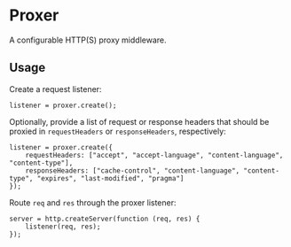 Proxer
======

A configurable HTTP(S) proxy middleware.

Usage
------

Create a request listener:

    listener = proxer.create();

Optionally, provide a list of request or response headers that should be proxied in `requestHeaders` or `responseHeaders`, respectively:

    listener = proxer.create({
        requestHeaders: ["accept", "accept-language", "content-language", "content-type"],
        responseHeaders: ["cache-control", "content-language", "content-type", "expires", "last-modified", "pragma"]
    });

Route `req` and `res` through the proxer listener:

    server = http.createServer(function (req, res) {
        listener(req, res);
    });
